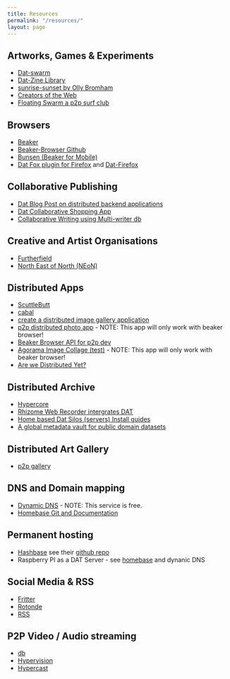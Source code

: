 ```yaml
---
title: Resources
permalink: "/resources/"
layout: page
---
```


## Artworks, Games & Experiments
* [Dat-swarm](dat://swarm.hashbase.io/)
* [Dat-Zine Library](dat://zine-library.coolguy.website/)
* [sunrise-sunset by Olly Bromham](dat://sun.hashbase.io/)
* [Creators of the Web](dat://webcreators-agoramahub.hashbase.io/)
* [Floating Swarm a p2p surf club](dat://31f852450f22d5b485eac4eb892df0cd148aa7b997894d2f82a53a231ff02faa/)

## Browsers
* [Beaker](https://beakerbrowser.com/docs/)
* [Beaker-Browser Github](https://github.com/beakerbrowser)
* [Bunsen (Beaker for Mobile)](https://play.google.com/store/apps/details?id=org.bunsenbrowser)
* [Dat Fox plugin for Firefox](https://github.com/sammacbeth/dat-fox-helper) and [Dat-Firefox](https://github.com/sammacbeth/dat-fox/blob/master/README.md)

## Collaborative Publishing
* [Dat Blog Post on distributed backend applications](https://blog.datproject.org/2018/05/14/dat-shopping-list/)
* [Dat Collaborative Shopping App](https://dat-shopping-list.glitch.me/)
* [Collaborative Writing using Multi-writer db](http://collaboration.wow64.net/)

## Creative and Artist Organisations

* [Furtherfield](https://www.furtherfield.org/)
* [North East of North (NEoN)](https://northeastofnorth.com/)

## Distributed Apps
* [ScuttleButt](https://www.scuttlebutt.nz/)
* [cabal](https://github.com/cabal-club/cabal)
* [create a distributed image gallery application](https://medium.com/blue-link-labs/building-a-decentralized-peer-to-peer-photos-app-with-beaker-and-dat-c8a470202b4c)
* [p2p distributed photo app](dat://p2p-photos-taravancil.hashbase.io/) - NOTE: This app will only work with beaker browser!
* [Beaker Browser API for p2p dev](https://beakerbrowser.com/docs/apis/)
* [Agorama Image Collage (test)](dat://b0bc462c23e3ca1fee7731d0a1a2dc38bd9b9385daa413520e25aea0a26237a6/) - NOTE: This app will only work with beaker browser!
* [Are we Distributed Yet?](https://arewedistributedyet.com/)


## Distributed Archive
* [Hypercore](https://github.com/mafintosh/hypercore)
* [Rhizome Web Recorder intergrates DAT](https://blog.webrecorder.io/2018/08/02/webrecorder-dat-integration.html)
* [Home based Dat Silos (servers) Install guides](https://github.com/datproject/datasilo)
* [A global metadata vault for public domain datasets](https://github.com/datproject/svalbard)

## Distributed Art Gallery
* [p2p gallery](https://peer-to.peer-to-peer-web.com/)

## DNS and Domain mapping
* [Dynamic DNS](https://www.dnsdynamic.org/) - NOTE: This service is free.
* [Homebase Git and Documentation](https://github.com/beakerbrowser/homebase)


## Permanent hosting
* [Hashbase](https://hashbase.io/) see their [github repo](https://github.com/beakerbrowser/hashbase)
* Raspberry PI as a DAT Server - see [homebase](https://github.com/beakerbrowser/homebase) and dynanic DNS



## Social Media & RSS
* [Fritter](https://github.com/beakerbrowser/fritter)
* [Rotonde](https://louis.center/p2p-social-networking/)
* [RSS](https://github.com/beakerbrowser/dat-rssreader-app)

## P2P Video / Audio streaming
* [db](https://broadcast.sh/)
* [Hypervision](https://github.com/louiscenter/hypervision-browser)
* [Hypercast](https://github.com/louiscenter/hypercast)
